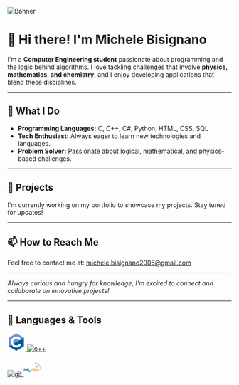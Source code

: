 <!-- Banner Image -->
![Banner](https://your-banner-link.com/banner.png)

# 👋 Hi there! I'm **Michele Bisignano**

I'm a **Computer Engineering student** passionate about programming and the logic behind algorithms. I love tackling challenges that involve **physics, mathematics, and chemistry**, and I enjoy developing applications that blend these disciplines.

---

## 🚀 What I Do
- **Programming Languages:** C, C++, C#, Python, HTML, CSS, SQL
- **Tech Enthusiast:** Always eager to learn new technologies and languages.
- **Problem Solver:** Passionate about logical, mathematical, and physics-based challenges.

---

## 📂 Projects
I'm currently working on my portfolio to showcase my projects. Stay tuned for updates!

---

## 📫 How to Reach Me
Feel free to contact me at: [michele.bisignano2005@gmail.com](mailto:michele.bisignano2005@gmail.com)

---

*Always curious and hungry for knowledge, I'm excited to connect and collaborate on innovative projects!*

---

## 🔧 Languages & Tools
<p align="left">
<a href="https://www.cprogramming.com/" target="_blank" rel="noreferrer"> <img src="https://raw.githubusercontent.com/devicons/devicon/master/icons/c/c-original.svg" alt="c" width="40" height="40"/> </a>
<a href="https://www.cprogramming.com/" target="_blank" rel="noreferrer"> <img src="http://www.w3.org/2000/svg" alt="c++" width="40" height="40"/> </a>

  <a href="https://git-scm.com/" target="_blank" rel="noreferrer"> <img src="https://www.vectorlogo.zone/logos/git-scm/git-scm-icon.svg" alt="git" width="40" height="40"/> </a>
<a href="https://www.mysql.com/" target="_blank" rel="noreferrer"> <img src="https://raw.githubusercontent.com/devicons/devicon/master/icons/mysql/mysql-original-wordmark.svg" alt="mysql" width="40" height="40"/> </a>
  
</p>
